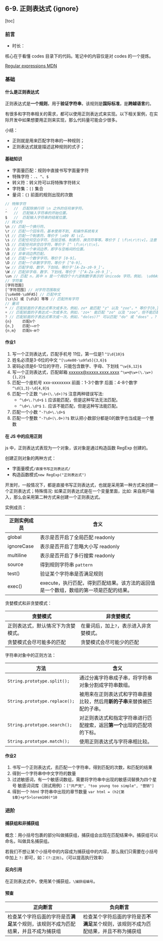## 6-9. 正则表达式 {ignore}

[toc]

### 前言

- 时长：

核心在于看懂 codes 目录下的代码。笔记中的内容仅是对 codes 的一个提炼。

[Regular expressions MDN](https://developer.mozilla.org/zh-CN/docs/Web/JavaScript/Guide/Regular_Expressions)

### 基础

#### 什么是正则表达式

正则表达式是**一个规则**，用于**验证字符串**，该规则是**国际标准**，是**跨越语言**的。

有很多和字符串相关的需求，都可以使用正则表达式来实现。以下相关案例，在实际开发中如果想要用正则来实现，那么代码量可能会少很多。

小结：
- 正则就是用来匹配字符串的一种规则；
- 正则表达式就是描述这种规则的式子；

#### 基础知识

- 字面量匹配：规则中直接书写字面量字符
- 特殊字符：`.`、`^`、`$`
- 转义符：转义符可以将特殊字符转义
- 字符集：`[]` 集合
- 量词：`{}` 前面的规则出现的次数

```js
// 特殊字符
.   // 	匹配除换行符 \n 之外的任何单字符。
^   //  匹配输入字符串的开始位置。
$   //  匹配输入字符串的结尾位置。
// 转义符
\n // 匹配一个换行符。
\r // 匹配一个回车符。基本使用不到, 和操作系统有关
\t // 匹配一个制表符。等价于 \x09 和 \cI。
\s // 匹配任何空白字符，包括空格、制表符、换页符等等。等价于 [ \f\n\r\t\v]。注意 Unicode 正则表达式会匹配全角空格符。
\S // 匹配任何非空白字符。等价于 [^ \f\n\r\t\v]。
\b // 匹配一个单词边界，即字与空格间的位置。
\B // 非单词边界匹配。
\d // 匹配一个数字字符。等价于 [0-9]。
\D // 匹配一个非数字字符。等价于 [^0-9]。
\w // 匹配字母、数字、下划线。等价于'[A-Za-z0-9_]'。
\W // 匹配非字母、数字、下划线。等价于 '[^A-Za-z0-9_]'。
\un // 匹配 n，其中 n 是一个用四个十六进制数字表示的 Unicode 字符。例如， \u00A9 匹配版权符号 (©)。\u9676\u5bb6\u4e50 ==> 陶家乐
// 字符集
[字符范围]
[^字符范围] // 对字符范围取反
[\u4e00-\u9FA5] // 匹配中文
[\s\S] 或 [\d\D] 等等 // 匹配所有字符
// 量词
* // 匹配前面的子表达式零次或多次。例如，zo* 能匹配 "z" 以及 "zoo"。* 等价于{0,}。
+ // 匹配前面的子表达式一次或多次。例如，'zo+' 能匹配 "zo" 以及 "zoo"，但不能匹配 "z"。+ 等价于 {1,}。
? // 匹配前面的子表达式零次或一次。例如，"do(es)?" 可以匹配 "do" 或 "does" 。? 等价于 {0,1}。
{n}     匹配n个
{n,}    匹配>=n个
{n,m}   匹配n~m个
```

#### 作业1

1. 写一个正则表达式，匹配手机号
   11位，第一位是1
   `^1\d{10}$`
2. 姓名必须是3-6位的中文
   `^[\u4e00-\u9fa5]{3,6}$`
3. 密码必须是6-12位的字符，只能包含数字、字母、下划线
   `^\w{6,12}$`
4. 写一个正则表达式，匹配邮箱
   xxxxxx@xxxxx.xxxx.xxxx
   `^\w+@\w+(\.\w+){1,2}$`
5. 匹配一个座机号
   xxx-xxxxxxxx
   前面：1-3个数字
   后面：4-8个数字
   `^\d{1,3}-\d{4,8}$`
6. 匹配一个正数
   `^\d+(\.\d+)?$`
   注意两种错误写法:
   - `^\d+\.?\d+$`
     `1` 应该能匹配，但是这种写法无法匹配。
   - `^\d+\.\d*$`
     `1.` 应该不能匹配，但是这种写法能匹配。
7. 匹配一个小数
   `^-?\d+\.\d+$`
8. 匹配一个整数
   `^-?\d+(\.0+)?$`
   默认把小数部分都是0的数字也当成是一个整数

#### 在 JS 中的应用正则

js 中，正则表达式表现为一个对象，该对象是通过构造函数 RegExp 创建的。

创建正则对象的两种方式：
- 字面量模式`/直接书写正则表达式/`
- 构造函数模式`new RegExp("正则表达式")`

开发时，一般情况下，都是直接书写正则表达式，也就是采用第一种方式来创建一个正则表达式；特殊情况: 如果正则表达式是在一个变量里面，比如: 来自用户输入，那么会采用第二种方式来创建一个正则表达式。

实例成员：

| 正则实例成员 | 含义                                                                                  |
| ------------ | ------------------------------------------------------------------------------------- |
| global       | 表示是否开启了全局匹配 readonly                                                       |
| ignoreCase   | 表示是否开启了忽略大小写 readonly                                                     |
| multiline    | 表示是否开启了多行搜索 readonly                                                       |
| source       | 得到规则字符串 `pattern`                                                              |
| test()       | 验证某个字符串是否满足规则                                                            |
| exec()       | execute，执行匹配，得到匹配结果。该方法的返回值是一个数组，数组的第一项是匹配的结果。 |

贪婪模式和非贪婪模式：

| 贪婪模式                           | 非贪婪模式                              |
| ---------------------------------- | --------------------------------------- |
| 正则表达式，默认情况下为贪婪模式。 | 在量词后，加上`?`，表示进入非贪婪模式。 |
| 贪婪模式会尽可能多的匹配           | 贪婪模式会尽可能少的匹配                |

字符串对象中的正则方法：

| 方法                          | 含义                                                                       |
| ----------------------------- | -------------------------------------------------------------------------- |
| `String.prototype.split();`   | 通过分离字符串成子串，将字符串对象分割成字符串数组。                       |
| `String.prototype.replace();` | 被用来在正则表达式和字符串直接比较，然后用**新的子串**来替换被匹配的子串。 |
| `String.prototype.search();`  | 对正则表达式和指定字符串进行匹配搜索，返回**第一个**出现的匹配项的下标。   |
| `String.prototype.match();`   | 使用正则表达式与字符串相比较。                                             |

#### 作业2

1. 书写一个正则表达式，去匹配一个字符串，得到匹配的次数，和匹配的结果
2. 得到一个字符串中中文字符的数量
3. 过滤敏感词，有一个敏感词数组，需要将字符串中出现的敏感词替换为四个星号
   敏感词词库（测试用例）：`["共产党", "too young too simple", "营销"]`
4. 得到一个 html 字符串中出现的章节数量
   `var html = (h2{第$章}+p*5>lorem100)*10`

### 进阶

#### 捕获组和非捕获组

概念：用小括号包裹的部分叫做捕获组，捕获组会出现在匹配结果中。捕获组可以命名，叫做具名捕获组。

若我们不想让某个小括号中的内容成为捕获组中的内容，那么我们只需要在小括号中加上 `?:` 即可，如：`(?:正则)`。（可以提高执行效率）

#### 反向引用

在正则表达式中，使用某个捕获组，`\捕获组编号`。

#### 预查

| 正向断言                                                                           | 负向断言                                                                             |
| ---------------------------------------------------------------------------------- | ------------------------------------------------------------------------------------ |
| 检查某个字符后面的字符是否**满足**某个规则，该规则不成为匹配结果，并且不成为捕获组 | 检查某个字符后面的字符是否**不满足**某个规则，该规则不成为匹配结果，并且不称为捕获组 |
